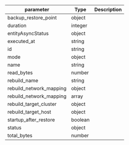 | parameter | Type | Description |
| ----------- | ----------- |----------- |
| backup_restore_point  |  object  |    |
| duration  |  integer  |    |
| entityAsyncStatus  |  object  |    |
| executed_at  |  string  |    |
| id  |  string  |    |
| mode  |  object  |    |
| name  |  string  |    |
| read_bytes  |  number  |    |
| rebuild_name  |  string  |    |
| rebuild_network_mapping  |  object  |    |
| rebuild_network_mapping  |  array  |    |
| rebuild_target_cluster  |  object  |    |
| rebuild_target_host  |  object  |    |
| startup_after_restore  |  boolean  |    |
| status  |  object  |    |
| total_bytes  |  number  |    |